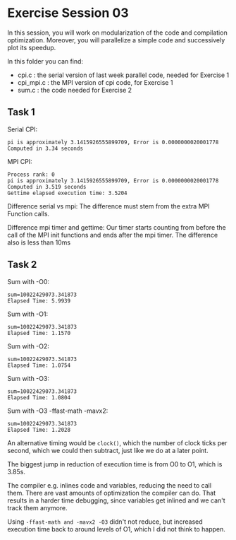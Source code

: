 # Exercise Session 03

In this session, you will work on modularization of the code and compilation optimization. Moreover, you will parallelize a simple code and successively plot its speedup.

In this folder you can find:

- cpi.c : the serial version of last week parallel code, needed for Exercise 1
- cpi_mpi.c : the MPI version of cpi code, for Exercise 1
- sum.c : the code needed for Exercise 2

## Task 1

Serial CPI:

```
pi is approximately 3.1415926555899709, Error is 0.0000000020001778
Computed in 3.34 seconds
```

MPI CPI:

```
Process rank: 0
pi is approximately 3.1415926555899709, Error is 0.0000000020001778
Computed in 3.519 seconds
Gettime elapsed execution time: 3.5204
```

Difference serial vs mpi:
The difference must stem from the extra MPI Function calls.

Difference mpi timer and gettime:
Our timer starts counting from before the call of the MPI init functions and ends after the mpi timer.
The difference also is less than 10ms

## Task 2

Sum with -O0:

```
sum=10022429073.341873
Elapsed Time: 5.9939
```

Sum with -O1:

```
sum=10022429073.341873
Elapsed Time: 1.1570
```

Sum with -O2:

```
sum=10022429073.341873
Elapsed Time: 1.0754
```

Sum with -O3:

```
sum=10022429073.341873
Elapsed Time: 1.0804
```

Sum with -O3 -ffast-math -mavx2:

```
sum=10022429073.341873
Elapsed Time: 1.2028
```

An alternative timing would be `clock()`, which the number of clock ticks per second, which we could
then subtract, just like we do at a later point.

The biggest jump in reduction of execution time is from O0 to O1, which is 3.85s.

The compiler e.g. inlines code and variables, reducing the need to call them. There are vast amounts of
optimization the compiler can do. That results in a harder time debugging, since variables get inlined
and we can't track them anymore.


Using `-ffast-math and -mavx2 -O3` didn't not reduce, but increased execution time back to around
levels of O1, which I did not think to happen.
